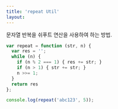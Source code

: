 ```yaml
---
title: 'repeat Util'
layout: 
---
```



문자열 반복을 쉬푸트 연산을 사용하여 하는 방법.

```js
var repeat = function (str, n) {
  var res = '';
  while (n) {
    if (n % 2 === 1) { res += str; }
    if (n > 1) { str += str; }    
    n >>= 1;    
  }
  return res
};

console.log(repeat('abc123', 5));
```

